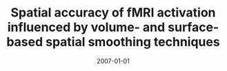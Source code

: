 ---
title: "Spatial accuracy of fMRI activation influenced by volume- and surface-based spatial smoothing techniques"
date: 2007-01-01
authors_string: H. Jo, J. Lee, J. Kim, S. Kim
authors:
   - H. Jo
   - J. Lee
   - J. Kim
   - S. Kim
author_ids:
   - hang_jo
journal: 'NeuroImage'
volume: 34
issue: 
pages: 550-564
book_title: ''
publisher: ''
abstract: ''
project_id: 
paper_url: 
doi: 10.1016/j.neuroimage.2006.09.047
data_loc: ''
code_loc: ''
file: '/assets/publications//assets/publications/'
file_name: '/assets/publications/'
type: journal_article
pub_str: ' (2007) NeuroImage 34: 550-564'
layout: publication 
---